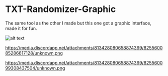 # TXT-Randomizer-Graphic
The same tool as the other I made but this one got a graphic interface, made it for fun.


![alt text](https://media.discordapp.net/attachments/813428080658874369/825560073756868648/unknown.png</img>)



https://media.discordapp.net/attachments/813428080658874369/825560085286617128/unknown.png


https://media.discordapp.net/attachments/813428080658874369/825560099308437504/unknown.png
